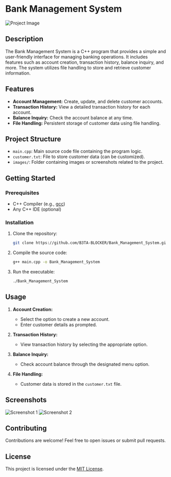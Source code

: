 # Bank Management System

![Project Image](images/project_image.png)

## Description

The Bank Management System is a C++ program that provides a simple and user-friendly interface for managing banking operations. It includes features such as account creation, transaction history, balance inquiry, and more. The system utilizes file handling to store and retrieve customer information.

## Features

- **Account Management:** Create, update, and delete customer accounts.
- **Transaction History:** View a detailed transaction history for each account.
- **Balance Inquiry:** Check the account balance at any time.
- **File Handling:** Persistent storage of customer data using file handling.

## Project Structure

- `main.cpp`: Main source code file containing the program logic.
- `customer.txt`: File to store customer data (can be customized).
- `images/`: Folder containing images or screenshots related to the project.

## Getting Started

### Prerequisites

- C++ Compiler (e.g., [gcc](https://gcc.gnu.org/))
- Any C++ IDE (optional)

### Installation

1. Clone the repository:

    ```bash
    git clone https://github.com/B3TA-BLOCKER/Bank_Management_System.git
    ```

2. Compile the source code:

    ```bash
    g++ main.cpp -o Bank_Management_System
    ```

3. Run the executable:

    ```bash
    ./Bank_Management_System
    ```

## Usage

1. **Account Creation:**
   - Select the option to create a new account.
   - Enter customer details as prompted.

2. **Transaction History:**
   - View transaction history by selecting the appropriate option.

3. **Balance Inquiry:**
   - Check account balance through the designated menu option.

4. **File Handling:**
   - Customer data is stored in the `customer.txt` file.

## Screenshots

![Screenshot 1](images/screenshot1.png)
![Screenshot 2](images/screenshot2.png)

## Contributing

Contributions are welcome! Feel free to open issues or submit pull requests.

## License

This project is licensed under the [MIT License](LICENSE).

